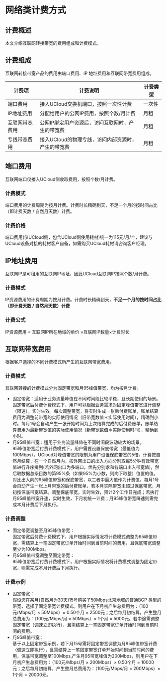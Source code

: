 # 网络类计费方式

## 计费概述
本文介绍互联网转接带宽的费用组成和计费模式。
## 计费组成
互联网转接带宽产品的费用由端口费用、IP 地址费用和互联网带宽费用组成。

| 计费项       | 计费说明 | 计费类型 | 
| -------------- | ------------- | --------- |
| 端口费用 | 接入UCloud交换机端口，按照一次性计费 | 一次性  |
| IP地址费用 | 分配给用户的公网IP费用，按照个数/月计费 | 月租  |
| 互联网带宽费用 | 公网IP绑定用户资源后，访问互联网时，产生的带宽费 | 月租  |
| 专线带宽费用 | 接入UCloud的物理专线，访问内部资源时，产生的带宽费 | 月租  |




## 端口费用
互联网端口仅接入UCloud侧收取费用，按照个数/月计费。
### 计费模式
端口费用的计费周期为按月计费。计费时长精确到天，不足一个月的按时间占比（即计费天数 / 自然月天数）计费。
### 计费价格
端口费用(仅UCloud侧，包含UCloud侧使用耗材)统一为115元/月/个，建议与UCloud设备对接的耗材客户自备，如需购买UCloud耗材请咨询客户经理。

## IP地址费用
互联网IP是可租用的互联网IP地址，因此UCloud互联网IP按照个数/月计费。
### 计费模式
IP资源费用的计费周期为按月计费。计费时长精确到天，**不足一个月的按时间占比（即计费天数 / 自然月天数）计费**
### 计费公式
IP资源费用 = 互联网IP所在地域的单价 ×互联网IP数量×计费时长

## 互联网带宽费用
根据客户选择的不同计费模式所产生的互联网带宽费用。
### 计费模式
互联网转接的计费模式分为固定带宽和月95峰值带宽，均为按月计费。
- 固定带宽：适用于业务流量峰值在不同时间段比较平稳，且长期使用的场景。  
固定带宽后付费计费模式下，用户可以根据业务需求对固定峰值带宽进行调整（限速），实时生效。每次调整带宽，将实时生成一张后付费账单，账单结算费用为调整前带宽的实际使用情况（旧带宽数值＊实际使用时间），精确到小时。每月1号会自动产生一张开始时间为上次结算完成的后付费账单，账单结算费用为最新带宽值的实际使用情况（新带宽数值＊实际使用时间），精确到小时。
- 月95峰值带宽：适用于业务流量峰值在不同时间段波动较大的场景。  
95峰值带宽后付费计费模式下，用户需要设置保底带宽（最低值为100Mbps），UCloud对峰值带宽的限制为用户设置保底带宽的5倍。计费按自然月结算，在一个自然月内，按外网出口的出入方向分别取每5分钟有效带宽值进行升序排列(若外网出口为多端口，优先分别求和各端口出入带宽值)，然后取数据总条目数的第95%条（如果95%为小数，则向下取整）位置的值。对比出入向的95峰值带宽和保底带宽，以二者中最大值作为计费值。每月1号会自动产生一张上月带宽的后付费账单，若本月实际带宽未超过保底带宽，月初按保底带宽结算。调整保底带宽，实时生效，预计2个工作日完成；若执行月95峰值带宽升速，实时生效，下月初统一计费；月95峰值带宽降速则需完成本月计费后下月执行。
### 计费调整
- 固定带宽调整至月95峰值带宽：  
固定带宽后付费计费模式下，用户根据实际情况将计费模式调整为95峰值带宽，需结算上一笔固定带宽订单开始时间到当前时间的费用，且保底带宽调整至少为100Mbps。
- 月95峰值带宽调整至固定带宽：  
95峰值带宽后付费计费模式下，用户根据实际情况将计费模式调整为固定带宽，则需完成本月计费后下月执行。
### 计费示例
- 固定带宽：  
假设您在某月(自然月为30天)15号购买了50Mbps北京地域的普通BGP 类型的带宽，选择了固定带宽计费模式。则用户在下月初产生总费用为：（100元/Mbps/月 × 50Mbps）× 0.50个月 = 2500元；之后每月初结算，产生整月总费用为：（100元/Mbps/月 × 50Mbps）× 1个月 = 5000元。若中途需调整固定带宽（调速立即执行），且需结算上一笔固定带宽订单开始时间到当前时间的费用。
- 月95峰值带宽：  
基于以上固定带宽示例，若下月15号需将固定带宽调整为月95峰值带宽计费（调速立即执行），且需结算上一笔固定带宽订单开始时间到当前时间的费用，保底带宽调整至100Mbps,产生月95带宽峰值为200Mbps，则用户在下月初产生总费用为：（100元/Mbps/月 × 200Mbps）× 0.50个月 = 10000元；之后每月初结算，产生整月总费用为：（100元/Mbps/月 × 200Mbps）× 1个月 = 20000元。